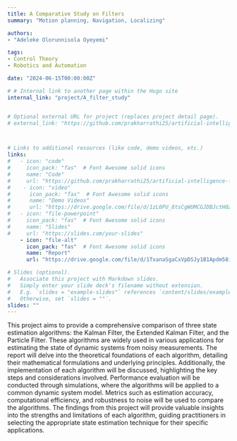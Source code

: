```yaml
---
title: A Comparative Study on Filters
summary: "Motion planning, Navigation, Localizing"

authors: 
- "Adeleke Olorunnisola Oyeyemi"

tags:
- Control Theory
- Robotics and Automation

date: "2024-06-15T00:00:00Z"

# # Internal link to another page within the Hugo site
internal_link: "project/A_filter_study"


# Optional external URL for project (replaces project detail page).
# external_link: "https://github.com/prakharrathi25/artificial-intelligence-for-trading"



# Links to additional resources (like code, demo videos, etc.)
links:
#   - icon: "code"
#     icon_pack: "fas"  # Font Awesome solid icons
#     name: "Code"
#     url: "https://github.com/prakharrathi25/artificial-intelligence-for-trading"
#    - icon: "video"
#      icon_pack: "fas"  # Font Awesome solid icons
#      name: "Demo Videos"
#      url: "https://drive.google.com/file/d/1zL0PU_8tsCgWUMCGJDBJctH0ZzCXCyD-/view?usp=sharing"
#   - icon: "file-powerpoint"
#     icon_pack: "fas"  # Font Awesome solid icons
#     name: "Slides"
#     url: "https://slides.com/your-slides"
    - icon: "file-alt"
      icon_pack: "fas"  # Font Awesome solid icons
      name: "Report"
      url: "https://drive.google.com/file/d/1TxanaSgaCxVpDSJy1B1Apdm58if4KreB/view?usp=sharing"

# Slides (optional).
#   Associate this project with Markdown slides.
#   Simply enter your slide deck's filename without extension.
#   E.g. `slides = "example-slides"` references `content/slides/example-slides.md`.
#   Otherwise, set `slides = ""`.
slides: ""
---
```


This project aims to provide a comprehensive comparison of three state estimation algorithms: the Kalman Filter, the Extended Kalman Filter, and the Particle Filter. These algorithms are widely used in various applications for estimating the state of dynamic systems from noisy measurements. The report will delve into the theoretical foundations of each algorithm, detailing their mathematical formulations and underlying principles. Additionally, the implementation of each algorithm will be discussed, highlighting the key steps and considerations involved. Performance evaluation will be conducted through simulations, where the algorithms will be applied to a common dynamic system model. Metrics such as estimation accuracy, computational efficiency, and robustness to noise will be used to compare the algorithms. The findings from this project will provide valuable insights into the strengths and limitations of each algorithm, guiding practitioners in selecting the appropriate state estimation technique for their specific applications.
